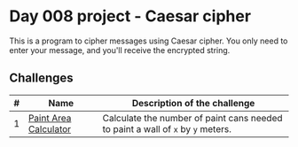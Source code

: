 # Day 008 project - Caesar cipher

This is a program to cipher messages using Caesar cipher. You only need to enter your message, and you'll receive the encrypted string.

## Challenges

| # | Name | Description of the challenge|
| --- | --- | --- |
| 1 | [Paint Area Calculator](../challenges/challenge1.py) | Calculate the number of paint cans needed to paint a wall of `x` by `y` meters. |